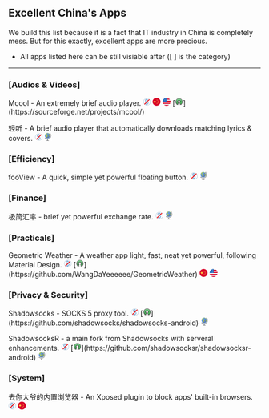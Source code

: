## Excellent China's Apps

We build this list because it is a fact that IT industry in China is completely mess. But for this exactly, excellent apps are more precious.

* All apps listed here can be still visiable after (\[ \] is the category)

---

### \[Audios & Videos\]
Mcool - An extremely brief audio player.  ![](../assets/free.png) ![](../assets/china.png) ![](../assets/united-states.png) [![](../assets/open-source-icon.png "MIT@SourceForge: https://sourceforge.net/projects/mcool/")](https://sourceforge.net/projects/mcool/)

轻听 - A brief audio player that automatically downloads matching lyrics & covers. ![](../assets/free.png) ![](../assets/earth-globe.png)

### \[Efficiency\]  
fooView - A quick, simple yet powerful floating button.  ![](../assets/free.png) ![](../assets/earth-globe.png)

### \[Finance\]
极简汇率 - brief yet powerful exchange rate. ![](../assets/free.png) ![](../assets/earth-globe.png)

### \[Practicals\]
Geometric Weather - A weather app light, fast, neat yet powerful, following Material Design.  ![](../assets/free.png) [![](../assets/open-source-icon.png "LGPL 3.0@GitHub: https://github.com/WangDaYeeeeee/GeometricWeather")](https://github.com/WangDaYeeeeee/GeometricWeather) ![](../assets/china.png) ![](../assets/united-states.png)

### \[Privacy & Security\]

Shadowsocks - SOCKS 5 proxy tool. ![](../assets/free.png) [![](../assets/open-source-icon.png "GPL 3.0@GitHub: https://github.com/shadowsocks/shadowsocks-android")](https://github.com/shadowsocks/shadowsocks-android) ![](../assets/earth-globe.png)

ShadowsocksR - a main fork from Shadowsocks with serveral enhancements. ![](../assets/free.png) [![](../assets/open-source-icon.png "GPL 3.0@GitHub: https://github.com/shadowsocksr/shadowsocksr-android")](https://github.com/shadowsocksr/shadowsocksr-android) ![](../assets/earth-globe.png)

### \[System\]
去你大爷的内置浏览器 - An Xposed plugin to block apps' built-in browsers. ![](../assets/free.png) ![](../assets/china.png)
